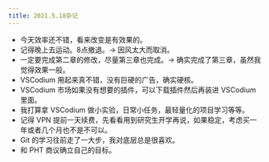 ```yaml
---
title: 2021.5.18杂记
---
```


- 今天效率还不错，看来改变是有效果的。
- 记得晚上去运动。8点撤退。-> 因风太大而取消。
- 一定要完成第二章的修改，尽量第三章也完成。-> 确实完成了第三章，虽然我觉得效果一般。
- VSCodium 用起来真不错，没有巨硬的广告，确实硬核。
- VSCodium 市场如果没有想要的插件，可以下载插件然后再装进 VSCodium 里面。
- 我打算拿 VSCodium 做小实验，日常小任务，最轻量化的项目学习等等。
- 记得 VPN 提前一天续费，先看看用到研究生开学再说，如果稳定，考虑买一年或者几个月也不是不可以。
- Git 的学习往前走了一大步，我对底层总是很喜欢。
- 和 PHT 商议确立自己的目标。